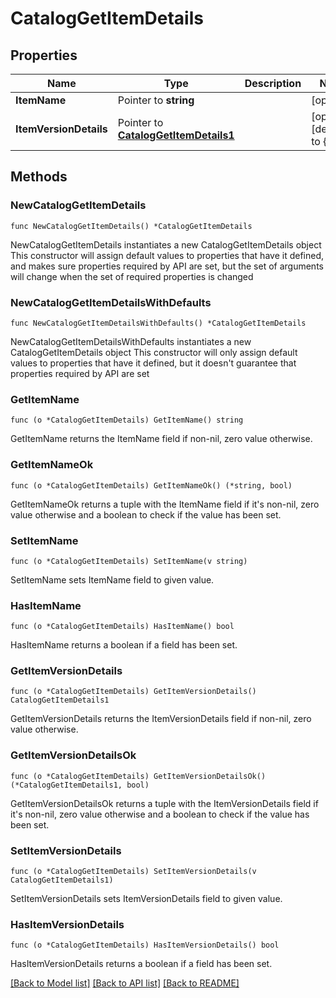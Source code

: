 # CatalogGetItemDetails

## Properties

Name | Type | Description | Notes
------------ | ------------- | ------------- | -------------
**ItemName** | Pointer to **string** |  | [optional] 
**ItemVersionDetails** | Pointer to [**CatalogGetItemDetails1**](CatalogGetItemDetails1.md) |  | [optional] [default to {}]

## Methods

### NewCatalogGetItemDetails

`func NewCatalogGetItemDetails() *CatalogGetItemDetails`

NewCatalogGetItemDetails instantiates a new CatalogGetItemDetails object
This constructor will assign default values to properties that have it defined,
and makes sure properties required by API are set, but the set of arguments
will change when the set of required properties is changed

### NewCatalogGetItemDetailsWithDefaults

`func NewCatalogGetItemDetailsWithDefaults() *CatalogGetItemDetails`

NewCatalogGetItemDetailsWithDefaults instantiates a new CatalogGetItemDetails object
This constructor will only assign default values to properties that have it defined,
but it doesn't guarantee that properties required by API are set

### GetItemName

`func (o *CatalogGetItemDetails) GetItemName() string`

GetItemName returns the ItemName field if non-nil, zero value otherwise.

### GetItemNameOk

`func (o *CatalogGetItemDetails) GetItemNameOk() (*string, bool)`

GetItemNameOk returns a tuple with the ItemName field if it's non-nil, zero value otherwise
and a boolean to check if the value has been set.

### SetItemName

`func (o *CatalogGetItemDetails) SetItemName(v string)`

SetItemName sets ItemName field to given value.

### HasItemName

`func (o *CatalogGetItemDetails) HasItemName() bool`

HasItemName returns a boolean if a field has been set.

### GetItemVersionDetails

`func (o *CatalogGetItemDetails) GetItemVersionDetails() CatalogGetItemDetails1`

GetItemVersionDetails returns the ItemVersionDetails field if non-nil, zero value otherwise.

### GetItemVersionDetailsOk

`func (o *CatalogGetItemDetails) GetItemVersionDetailsOk() (*CatalogGetItemDetails1, bool)`

GetItemVersionDetailsOk returns a tuple with the ItemVersionDetails field if it's non-nil, zero value otherwise
and a boolean to check if the value has been set.

### SetItemVersionDetails

`func (o *CatalogGetItemDetails) SetItemVersionDetails(v CatalogGetItemDetails1)`

SetItemVersionDetails sets ItemVersionDetails field to given value.

### HasItemVersionDetails

`func (o *CatalogGetItemDetails) HasItemVersionDetails() bool`

HasItemVersionDetails returns a boolean if a field has been set.


[[Back to Model list]](../README.md#documentation-for-models) [[Back to API list]](../README.md#documentation-for-api-endpoints) [[Back to README]](../README.md)



